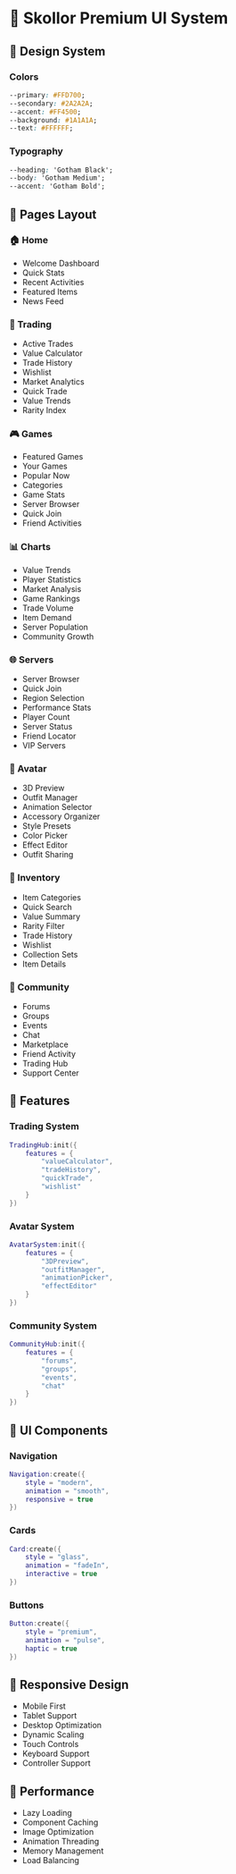 # 📱 Skollor Premium UI System

## 🎨 Design System

### Colors
```css
--primary: #FFD700;
--secondary: #2A2A2A;
--accent: #FF4500;
--background: #1A1A1A;
--text: #FFFFFF;
```

### Typography
```css
--heading: 'Gotham Black';
--body: 'Gotham Medium';
--accent: 'Gotham Bold';
```

## 📑 Pages Layout

### 🏠 Home
- Welcome Dashboard
- Quick Stats
- Recent Activities
- Featured Items
- News Feed

### 💱 Trading
- Active Trades
- Value Calculator
- Trade History
- Wishlist
- Market Analytics
- Quick Trade
- Value Trends
- Rarity Index

### 🎮 Games
- Featured Games
- Your Games
- Popular Now
- Categories
- Game Stats
- Server Browser
- Quick Join
- Friend Activities

### 📊 Charts
- Value Trends
- Player Statistics
- Market Analysis
- Game Rankings
- Trade Volume
- Item Demand
- Server Population
- Community Growth

### 🌐 Servers
- Server Browser
- Quick Join
- Region Selection
- Performance Stats
- Player Count
- Server Status
- Friend Locator
- VIP Servers

### 👤 Avatar
- 3D Preview
- Outfit Manager
- Animation Selector
- Accessory Organizer
- Style Presets
- Color Picker
- Effect Editor
- Outfit Sharing

### 🎒 Inventory
- Item Categories
- Quick Search
- Value Summary
- Rarity Filter
- Trade History
- Wishlist
- Collection Sets
- Item Details

### 👥 Community
- Forums
- Groups
- Events
- Chat
- Marketplace
- Friend Activity
- Trading Hub
- Support Center

## 🎯 Features

### Trading System
```lua
TradingHub:init({
    features = {
        "valueCalculator",
        "tradeHistory",
        "quickTrade",
        "wishlist"
    }
})
```

### Avatar System
```lua
AvatarSystem:init({
    features = {
        "3DPreview",
        "outfitManager",
        "animationPicker",
        "effectEditor"
    }
})
```

### Community System
```lua
CommunityHub:init({
    features = {
        "forums",
        "groups",
        "events",
        "chat"
    }
})
```

## 🎨 UI Components

### Navigation
```lua
Navigation:create({
    style = "modern",
    animation = "smooth",
    responsive = true
})
```

### Cards
```lua
Card:create({
    style = "glass",
    animation = "fadeIn",
    interactive = true
})
```

### Buttons
```lua
Button:create({
    style = "premium",
    animation = "pulse",
    haptic = true
})
```

## 📱 Responsive Design
- Mobile First
- Tablet Support
- Desktop Optimization
- Dynamic Scaling
- Touch Controls
- Keyboard Support
- Controller Support

## 🎯 Performance
- Lazy Loading
- Component Caching
- Image Optimization
- Animation Threading
- Memory Management
- Load Balancing